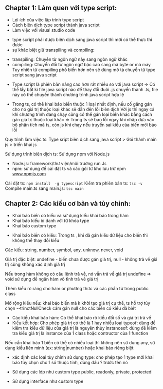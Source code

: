 ## Chapter 1: Làm quen với type script: 
* Lợi ích của việc lập trình type script
* Cách biên dịch type script thành java script
* Làm việc với visual studio code

- type script phải được biên dịch sang java script thì mới  có thể thực thi được
- sự khác biệt giữ transpiling và compiling:
+ transpiling: Chuyển từ ngôn ngữ này sang ngôn ngữ khác
+ compiling: Chuyển đổi từ ngôn ngữ bậc cao sang mã byte or mã máy
Tuy nhiên từ compiling phổ biến hơn nên sẽ dùng mô tả chuyển từ type script sang java script

- Type script là phiên bản nâng cao hơn rất nhiều so với java script => Có thể lấy bất kì file java script nào để thay đổi đuôi .js chuyển thành .ts, file này có thể chuyển thành  chương trình java script hợp lệ

- Trong ts, có thể khai báo biến thuộc 1 loại nhất định, nếu cố gắng gán cho nó giá trị thuộc loại khác sẽ dẫn đến lỗi biên dịch
Với js thì ngay cả khi chương trình đang chạy cũng có thể gán loại biến khác bằng cách gán giá trị thuộc loại khác
=> Trong ts sẽ báo lỗi ngay khi nhập dựa vào bộ phân tích mã ts, còn js khi chạy nếu truyền sai kiểu của biến mới báo lỗi

Quy trình làm việc ts: Type sript biên dịch sang java script > Gói thành main js > triển khai js

Sử dụng trình biên dịch ts: Sử dụng npm với Node.js
- Node.js: framework/thư viện/môi trường run Js
- npm: sử dụng để cài đặt ts và các gói  từ kho lưu trữ npm www.npmjs.com

Cài đặt ts: `npm install  -g typescript`
Kiểm tra phiên bản ts: `tsc -v`
Compile main.ts sang main.js: `tsc main`

## Chapter 2: Các kiểu cơ bản và tùy chỉnh: 
* Khai báo biến có kiểu và sử dụng kiểu khai báo trong hàm
* Khai báo kiểu bí danh với từ khóa type
* Khai báo custom type

- Khai báo biến có kiểu:
Trong ts , khi đã gán kiểu dữ liệu cho biến thì không thể thay đổi kiểu

Các kiểu: string, number, symbol, any, unknow, never, void

Giá trị đặc biệt: undefine - biến chưa được gán giá trị, null - không trả về giá trị cũng không xác định giá trị
 
Nếu trong hàm không có câu lệnh trả về, nó vẫn trả về giá trị undefine => void sử dụng để ngăn hàm vô tình trả về giá trị

Thêm kiểu rõ ràng cho hàm or phương thức và các phần tử trong public class

Mở rộng kiểu nếu: khai báo biến mà k khởi tạo giá trị cụ thể,
ts hỗ trợ tùy chọn --trinctNullCheck cấm gán null cho các biến có kiểu đã biết

- Các kiểu khai báo hàm: Có thể khai báo rõ kiểu đối số và giá trị trả về
- Kiểu kết hợp: Cho phép giá trị có thể là 1 hay nhiều loại
typeof: dùng để kiểm tra kiểu dữ liệu của giá trị là nguyên thủy
instanceof: dùng để kiểm tra kiểu giá trị là instance của 1 class  hoặc contructor của 1 function

Nếu cần khai báo 1 biến có thể có nhiều loại thì không nên sử dụng any, sử dụng kiểu liên minh (ex: string|number) hoặc khai báo riêng biệt
- xác định các loại tùy chỉnh sử dụng type: cho phép tạo 1 type mới
khai báo tùy chọn cho 1 số thuộc tính, dùng dấu ? trước tên nó

- Sử dụng các lớp như custom type
public, readonly, private, protected

- Sử dụng interface như custom type






















